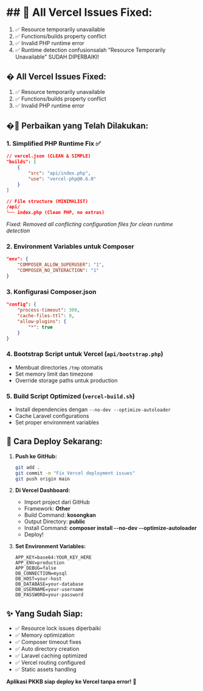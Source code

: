 # ## 🚨 **All Vercel Issues Fixed:**
1. ✅ Resource temporarily unavailable 
2. ✅ Functions/builds property conflict
3. ✅ Invalid PHP runtime error
4. ✅ Runtime detection confusionsalah "Resource Temporarily Unavailable" SUDAH DIPERBAIKI!

## � **All Vercel Issues Fixed:**
1. ✅ Resource temporarily unavailable 
2. ✅ Functions/builds property conflict
3. ✅ Invalid PHP runtime error

## �🔧 Perbaikan yang Telah Dilakukan:

### 1. **Simplified PHP Runtime Fix** ✅
```json
// vercel.json (CLEAN & SIMPLE)
"builds": [
    {
        "src": "api/index.php",
        "use": "vercel-php@0.6.0"
    }
]

// File structure (MINIMALIST)
/api/
└── index.php (Clean PHP, no extras)
```
*Fixed: Removed all conflicting configuration files for clean runtime detection*

### 2. **Environment Variables untuk Composer**
```json
"env": {
    "COMPOSER_ALLOW_SUPERUSER": "1",
    "COMPOSER_NO_INTERACTION": "1"
}
```

### 3. **Konfigurasi Composer.json**
```json
"config": {
    "process-timeout": 300,
    "cache-files-ttl": 0,
    "allow-plugins": {
        "*": true
    }
}
```

### 4. **Bootstrap Script untuk Vercel** (`api/bootstrap.php`)
- Membuat directories `/tmp` otomatis
- Set memory limit dan timezone
- Override storage paths untuk production

### 5. **Build Script Optimized** (`vercel-build.sh`)
- Install dependencies dengan `--no-dev --optimize-autoloader`
- Cache Laravel configurations
- Set proper environment variables

## 🚀 Cara Deploy Sekarang:

1. **Push ke GitHub:**
   ```bash
   git add .
   git commit -m "Fix Vercel deployment issues"
   git push origin main
   ```

2. **Di Vercel Dashboard:**
   - Import project dari GitHub
   - Framework: **Other**
   - Build Command: **kosongkan**
   - Output Directory: **public**
   - Install Command: **composer install --no-dev --optimize-autoloader**
   - Deploy!

3. **Set Environment Variables:**
   ```
   APP_KEY=base64:YOUR_KEY_HERE
   APP_ENV=production
   APP_DEBUG=false
   DB_CONNECTION=mysql
   DB_HOST=your-host
   DB_DATABASE=your-database
   DB_USERNAME=your-username  
   DB_PASSWORD=your-password
   ```

## ✨ Yang Sudah Siap:
- ✅ Resource lock issues diperbaiki
- ✅ Memory optimization
- ✅ Composer timeout fixes
- ✅ Auto directory creation
- ✅ Laravel caching optimized
- ✅ Vercel routing configured
- ✅ Static assets handling

**Aplikasi PKKB siap deploy ke Vercel tanpa error!** 🎉
